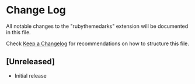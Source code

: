 # Change Log

All notable changes to the "rubythemedarks" extension will be documented in this file.

Check [Keep a Changelog](http://keepachangelog.com/) for recommendations on how to structure this file.

## [Unreleased]

- Initial release
